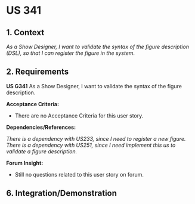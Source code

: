 
# US 341

## 1. Context

*As a Show Designer, I want to validate the syntax of the figure description (DSL), so that I can register the figure in the system.*
## 2. Requirements

**US G341** As a Show Designer, I want to validate the syntax of the figure description.

**Acceptance Criteria:**

- There are no Acceptance Criteria for this user story.

**Dependencies/References:**

*There is a dependency with US233, since I need to register a new figure.*
*There is a dependency with US251, since I need implement this us to validate a figure description.*

**Forum Insight:**

* Still no questions related to this user story on forum.

## 6. Integration/Demonstration


